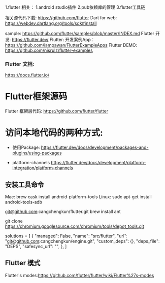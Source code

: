 1.flutter 相关：
  1.android studio插件
  2.pub依赖库的管理
  3.flutter工具链

相关源代码下载:
https://github.com/flutter
Dart for web:
https://webdev.dartlang.org/tools/sdk#install

sample:
https://github.com/flutter/samples/blob/master/INDEX.md
Flutter 开发:
https://flutter.dev/
Flutter: 开发案例App：
https://github.com/iampawan/FlutterExampleApps
Flutter DEMO:
https://github.com/nisrulz/flutter-examples

### Flutter 文档:
  https://docs.flutter.io/

# Flutter框架源码

Flutter 框架层代码:
https://github.com/flutter/flutter


# 访问本地代码的两种方式:

  * 使用Package:
    https://flutter.dev/docs/development/packages-and-plugins/using-packages

  * platform-channels
    https://flutter.dev/docs/development/platform-integration/platform-channels

## 安装工具命令

Mac: brew cask install android-platform-tools
Linux: sudo apt-get install android-tools-adb

git@github.com:cangchengkun/flutter.git
brew install ant

git clone https://chromium.googlesource.com/chromium/tools/depot_tools.git


solutions = [
  {
    "managed": False,
    "name": "src/flutter",
    "url": "git@github.com:cangchengkun/engine.git",
    "custom_deps": {},
    "deps_file": "DEPS",
    "safesync_url": "",
  },
]

## Flutter 模式
Flutter's modes:https://github.com/flutter/flutter/wiki/Flutter%27s-modes
